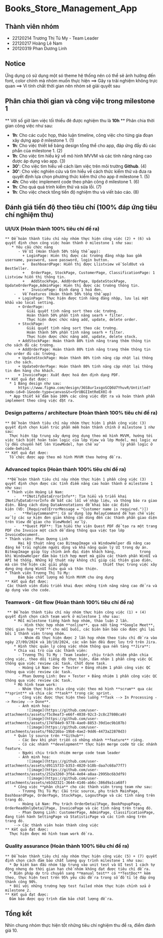 # Books_Store_Management_App
## Thành viên nhóm 
- 22120214	Trương Thị Tú My - Team Leader
- 22120217	Hoàng Lê Nam
- 20120319	Phan Dương Linh
## Notice
Ứng dụng có sử dụng một só theme hệ thống nên có thể sẽ ảnh hưởng đến font, color chính mà nhóm muốn thực hiện ==> Gây ra trãi nghiệm không trực quan ==> Vì tính chất thời gian nên nhóm sẽ giải quyết sau
## Phân chia thời gian và công việc trong milestone 1
** Với số giờ làm việc tối thiểu đê được nghiệm thu là **10h**
** Phân chia thời gian công việc như sau:
  * **1h**: Cho các cuộc họp, thảo luận timeline, công việc cho từng gia đoạn xây dựng app ở milestone 1. (1)
  * **1h**: Cho việc thiết kế bảng design tổng thể cho app, đáp ứng đầy đủ các phần của milestone 1. (2)
  * **1h**: Cho việc tìm hiểu kỹ về mô hình MVVM và các tính năng nâng cao được áp dụng vào app. (3)
  * **30'**: Cho việc tìm hiểu về cách làm việc trên môi trường **Github**. (4)
  * **30'**: Cho việc nghiên cứu và tìm hiểu về cách thức kiểm thử và đưa ra quyết định lựa chọn phương thức kiểm thử cho app ở milestone 1. (5)
  * **4h**: Cho việc implement code theo phân công ở milestone 1. (6)
  * **1h**: Cho quá quá trình kiểm thử và sửa lỗi. (7)
  * **1h**: Cho việc check tổng tiến độ nghiệm thu và viết báo cáo. (8)
## Đánh giá tiến độ theo tiêu chí (100% đáp ứng tiêu chí nghiệm thu)
  ### UI/UX (Hoàn thành 100% tiêu chí đề ra)
    ** Để hoàn thành tiêu chí này nhóm thực hiện công việc (2) + (6) và quyết định chọn công việc hoàn thành ở milestone 1 như sau:  
       * Yêu cầu chức năng
          -	Về UI (Hoàn thành 50% tổng thể app): 
            + LoginPage: Hiẻn thị được các trường đăng nhập bao gồm username, password, save password, login button.
            +	DashboardPage: Hiển thị được Llistview về SoldOut và BestSeller.
            +	OrderPage, StockPage, CustomerPage, ClassificationPage: 1 Listview hiển thị thông tin.
            +	AddStockPage, AddOrderPage, UpdateStockPage, UpdateOrderPage,AdminPage: Hiẻn thị được các trường thông tin.
            +	InvoicePage: Định dạng 1 hoá đơn.
        -	Về Features (Hoàn thành 50% tổng thể app)
          +	LoginPage: Thực hiện được tính năng đăng nhập, lưu lại mật khẩu vào local setting. 
          +	OrderPage: 
              Giải quyết tính năng sort theo các trường.
              Hoàn thành 50% phần tính năng searh + filter.
              Thực hiện được chức năng add, update, delete order.
          + StockPage:
              Giải quyết tính năng sort theo các trường.
              Hoàn thành 50% phần tính năng searh + filter.
              Thực hiện được chức năng add, update, delete stock.
          +	AddStockPage: Hoàn thành 80% tính năng trang thêm thông tin cho sách đủ các trường.
          +	AddOrderPage: Hoàn thành 80% tính năng trang thêm thông tin cho order đủ các trường.
          +	UpdateStockPage: Hoàn thành 80% tính năng cập nhật lại thông tin cho sách.
          +	UpdateOrderPage: Hoàn thành 80% tính năng cập nhật lại thông tin đơn hàng cho khách.
          +	InvoicePage: Xuất được hoá đơn định dạng PDF.
    ** Kết quả đạt được:
      * 1 Bảng design như sau:
          https://www.figma.com/design/36S8ur1xsgoSCQ6U7YhuvR/Untitled?node-id=0-1&node-type=canvas&t=rDrUBGIImtReEX0I-0
      * App thiết kế đảm bảo 100% các công việc đặt ra và hoàn thành phần implement theo công việc đặt ra.
  ### Design patterns / architecture (Hoàn thành 100% tiêu chí đề ra)
    ** Để hoàn thành tiêu chí này nhóm thực hiện 1 phần công việc (3) quyết định chọn kiến trúc phần mềm hoàn thành chính ở milestone 1 như sau:  
      Thực hiện tập trung xây dựng ứng dụng theo mô hình MVVM, hướng tới việc tách biệt hoàn toàn logic của lớp View và lớp Model, mọi logic xử lý đều chuyển hết lên ViewModel, hạn chế xử          lý phần logic ở code-behind. 
    ** Kết quả đạt được:
      Tổ chức được app theo mô hình MVVM theo hướng đề ra.
  ### Advanced topics (Hoàn thành 100% tiêu chí đề ra)
     **Để hoàn thành tiêu chí này nhóm thực hiện 1 phần công việc (3) quyết định chọn được các tính điểm nâng cao hoàn thành ở milestone 1 như sau: 
     * Thành viên Hoàng Lê Nam: 
        -   **INotifyDataErrorInfo**: Tìm hiểu và triển khai INotifyDataErrorInfo để bắt các lỗi về nhập liệu, và thông báo ra giao diện. Bằng cách dùng DataAnnotations để khai báo các điều                 kiện (VD: [Required(ErrorMessage = "Customer name is required.")])
        -   **RelayCommand**: Có sử dụng lớp RelayCommand để hạn chế việc xử lý các sự kiện đơn giản không cần dùng đến các thành phần giao diện trên View để giao cho ViewModel xử lý.
        -   **Quest PDF**: Tìm hiểu thư viện Quest PDF để tạo ra một trang PDF cho Invoice một cách dễ dàng thông qua việc tạo lớp InvoiceDocument.
    * Thành viên: Phan Dương Linh
          Hai kỹ thuật nâng cao BitmapImage và WindowHelper đã nâng cao đáng kể trải nghiệm người dùng và khả năng quản lý UI trong dự án. BitmapImage giúp tùy chỉnh ảnh đại diện khách hàng,           trong khi WindowHelper đảm bảo tích hợp mượt mà giữa các thành phần WinUI và API hệ thống. Những kỹ thuật này không chỉ giúp cải thiện giao diện, mà còn thể hiện các giải pháp                thiết thực trong việc xây dựng ứng dụng WinUI hiệu quả và thân thiện.
    * Thành viên Trương Thị Tú My: 
          Đảm bảo chất lượng mô hình MVVM cho ứng dụng
    ** Kết quả đạt được: 
     Các thành viên điều triển khai được những tính năng năng cao để ra và áp dụng vào cho code.
  ### Teamwork - Git flow (Hoàn thành 100% tiêu chí đề ra)
     ** Để hoàn thành tiêu chí này nhóm thực hiện công việc (1) + (4) quyết định chọn cách team work ở milestone 1 như sau: 
        * Mỗi milestone tiếng hành họp nhóm, thảo luận 2 lần. 
           - Hình thức hợp nhóm **online**, qua nền tảng **Google Meet**, thời gian họp **20'** cho mỗi buổi, các biên bản báo cáo được ghi lại bởi 1 thành viên trong nhóm.
           - Nhóm đã thực hiện được 2 lần họp nhóm theo tiêu chí đề ra vào ngày 27/09/2024 và 10/10/2024, các văn bản đều được lưu trữ trên Jira.
        * Hình thức quản lý công việc nhóm thông qua nền tảng **Jira**:
        * Chia vai trò của các thành viên: 
          - Trương Thị Tú My : Team leader, chịu trách nhiệm phân chia công việc, theo dõi tiếng độ thực hiện, đảm nhận 1 phần công việc QC thông qua việc review các task. Chốt done task.
          - Hoàng Lê Nam: Dev + Tester + Đảng nhiệm 1 phần công việc QC thông qua việc review các task.
          - Phan Dương Linh: Dev + Tester + Đảng nhiệm 1 phần công việc QC thông qua việc review các task.
        * Mô hình team work:
          - Nhóm thực hiện chia công việc theo mô hình **scrum** qua các **sprint** và chia các **task** trong các sprint.
          - Công việc được thực hiện theo luồng **Task --> In Processing --> Review --> Done**.
          - Ảnh minh hoạ: 
              ![image](https://github.com/user-attachments/assets/f5c0eaf3-e66f-4038-92c3-2c8c27808ca9)
              ![image](https://github.com/user-attachments/assets/174f84e9-9778-4ae0-8853-39d1ec9b107b)
              ![image](https://github.com/user-attachments/assets/f6b216ba-19b8-4ae2-9dd6-4473a22870d3)
        * Quản lý source trên **Github**:
          - Các Dev khi phát triển có những nhánh **feature** riêng.
          - Có các nhánh **development** thực hiện merge code từ các nhánh feature.
          - Người chịu trách nhiệm merge code team leader
          - Ảnh minh hoạ:
              ![image](https://github.com/user-attachments/assets/d9115733-b353-4820-b18b-daa7c68a77f7)
              ![image](https://github.com/user-attachments/assets/252a3260-3f64-4e04-a8aa-2995bc6b3df9)
              ![image](https://github.com/user-attachments/assets/eb3d2321-3644-4146-ab6c-386d9a1ca68f)
        * Công việc **phân chia** cho các thành viên trong team như sau:
          - Trương Thị Tú My: Cấu trúc source, phụ trách MainPage, DashboardPage, OrderPage, StockPage, LogoutPage và các tính năng trên trang đó.
          - Hoàng Lê Nam: Phụ trách OrderDetailPage, BookPopupPage, OrderReadOnlyDetailPage, InvoicePage và các tính năng trên trang đó.
          - Phan Dương Linh: CustomerPage, AdminPage, ClassificationPage, đang tiến hành SettingPage và StatisticPage và các tính năng trên trang đó.
        --> Các thành viên hoàn thành công việc
    ** Kết quả đạt được: 
      Thực hiện được mô hình team work đề ra.
  ### Quality assurance (Hoàn thành 100% tiêu chí đề ra)
    ** Để hoàn thành tiêu chí này nhóm thực hiện công việc (5) + (7) quyết định chọn cách đảm bảo chất lượng quy trình milestone 1 như sau: 
      * Dự kiến ban đầu nhóm tập trung vào unit test và UI test 1 cách tự động nhưng do thời gian hạn chế nhóm không đạt được tiêu chí đề ra.
      * Biện pháp dự trù chuyển sang **manual test** có **TestDoc** kèm theo, thực hiện test trên 95% yêu cầu đề ra trong số đố tỉ lệ đáp ứng thành công 90%.
      * Đối với những trường hợp test failed nhóm thực hiện chỉnh sửa ở milestone 2.
    ** Kết quả đạt được: 
      Đảm bảo được quy trình đảm bảo chất lượng đề ra.
## Tổng kết
  Nhìn chung nhóm thực hiện tổt những tiêu chí nghiệm thu để ra, điểm đánh giá 10.
